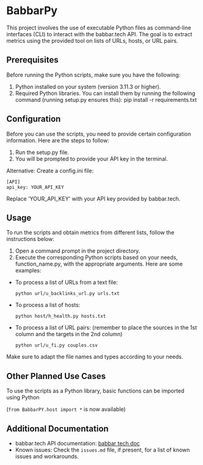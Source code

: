 # BabbarPy

This project involves the use of executable Python files as command-line interfaces (CLI) to interact with the babbar.tech API. The goal is to extract metrics using the provided tool on lists of URLs, hosts, or URL pairs.

## Prerequisites
Before running the Python scripts, make sure you have the following:

1. Python installed on your system (version 3.11.3 or higher).
2. Required Python libraries. You can install them by running the following command (running setup.py ensures this):
pip install -r requirements.txt

## Configuration
Before you can use the scripts, you need to provide certain configuration information. Here are the steps to follow:

1. Run the setup.py file.
2. You will be prompted to provide your API key in the terminal.

Alternative: Create a config.ini file:

```
[API]
api_key: YOUR_API_KEY
```

Replace 'YOUR_API_KEY' with your API key provided by babbar.tech.

## Usage

To run the scripts and obtain metrics from different lists, follow the instructions below:

1. Open a command prompt in the project directory.
2. Execute the corresponding Python scripts based on your needs, function_name.py, with the appropriate arguments. Here are some examples:

  - To process a list of URLs from a text file:
     ```
     python url/u_backlinks_url.py urls.txt
     ```
  - To process a list of hosts:
     ```
     python host/h_health.py hosts.txt
     ```
  - To process a list of URL pairs: (remember to place the sources in the 1st column and the targets in the 2nd column)
    ```
    python url/u_fi.py couples.csv
    ```

Make sure to adapt the file names and types according to your needs.
   
## Other Planned Use Cases
   
   To use the scripts as a Python library, basic functions can be imported using Python
   
   (`from BabbarPY.host import *` is now available)

## Additional Documentation

- babbar.tech API documentation: [babbar tech doc](https://www.babbar.tech/doc-api/)
- Known issues: Check the `issues.md` file, if present, for a list of known issues and workarounds.
